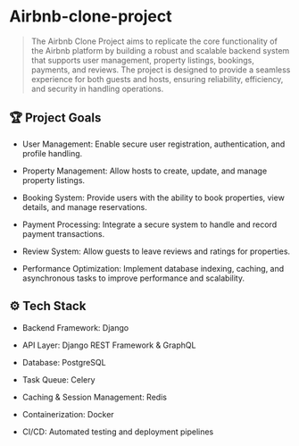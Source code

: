 # Airbnb-clone-project

> The Airbnb Clone Project aims to replicate the core functionality of the Airbnb platform by building a robust and scalable backend system that supports user management, property listings, bookings, payments, and reviews. The project is designed to provide a seamless experience for both guests and hosts, ensuring reliability, efficiency, and security in handling operations.

## 🏆 Project Goals

- User Management: Enable secure user registration, authentication, and profile handling.

- Property Management: Allow hosts to create, update, and manage property listings.

- Booking System: Provide users with the ability to book properties, view details, and manage reservations.

- Payment Processing: Integrate a secure system to handle and record payment transactions.

- Review System: Allow guests to leave reviews and ratings for properties.

- Performance Optimization: Implement database indexing, caching, and asynchronous tasks to improve performance and scalability.

## ⚙️ Tech Stack

- Backend Framework: Django

- API Layer: Django REST Framework & GraphQL

- Database: PostgreSQL

- Task Queue: Celery

- Caching & Session Management: Redis

- Containerization: Docker

- CI/CD: Automated testing and deployment pipelines
